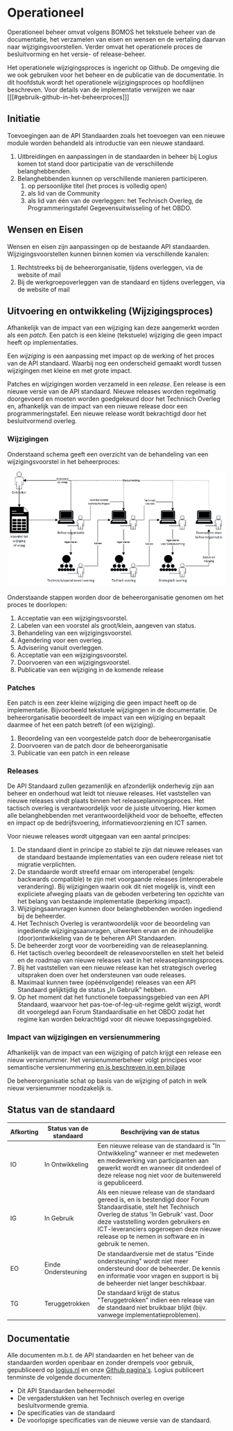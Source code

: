 # Operationeel

Operationeel beheer omvat volgens BOMOS het tekstuele beheer van de documentatie, het verzamelen van eisen en wensen en de vertaling daarvan naar wijzigingsvoorstellen. Verder omvat het operationele proces de besluitvorming en het versie- of release-beheer.

Het operationele wijzigingsproces is ingericht op Github. De omgeving die we ook gebruiken voor het beheer en de publicatie van de documentatie. In dit hoofdstuk wordt het operationele wijzigingsproces op hoofdlijnen beschreven. Voor details van de implementatie verwijzen we naar [[[#gebruik-github-in-het-beheerproces]]]

## Initiatie

Toevoegingen aan de API Standaarden zoals het toevoegen van een nieuwe module worden behandeld als introductie van een nieuwe standaard.

1. Uitbreidingen en aanpassingen in de standaarden in beheer bij Logius komen tot stand door participatie van de verschillende belanghebbenden.
2. Belanghebbenden kunnen op verschillende manieren participeren.
    1. op persoonlijke titel (het proces is volledig open)
    2. als lid van de Community
    3. als lid van één van de overleggen: het Technisch Overleg, de Programmeringstafel Gegevensuitwisseling of het OBDO.

## Wensen en Eisen

Wensen en eisen zijn aanpassingen op de bestaande API standaarden. Wijzigingsvoorstellen kunnen binnen komen via verschillende kanalen:

1. Rechtstreeks bij de beheerorganisatie, tijdens overleggen, via de website of mail
2. Bij de werkgroepoverleggen van de standaard en tijdens overleggen, via de website of mail

## Uitvoering en ontwikkeling (Wijzigingsproces)

Afhankelijk van de impact van een wijziging kan deze aangemerkt worden als een _patch_. Een patch is een kleine (tekstuele) wijziging die geen impact heeft op implementaties.

Een _wijziging_ is een aanpassing met impact op de werking of het proces van de API standaard. Waarbij nog een onderscheid gemaakt wordt tussen wijzigingen met kleine en met grote impact.

Patches en wijzigingen worden verzameld in een _release_. Een release is een nieuwe versie van de API standaard. Nieuwe releases worden regelmatig doorgevoerd en moeten worden goedgekeurd door het Technisch Overleg en, afhankelijk van de impact van een nieuwe release door een programmeringstafel. Een nieuwe release wordt bekrachtigd door het besluitvormend overleg.

### Wijzigingen

Onderstaand schema geeft een overzicht van de behandeling van een wijzigingsvoorstel in het beheerproces:

![Behandeling van een wijzigingsvoorstel in het beheerproces](images/Beheerproces.png "Behandeling van een wijzigingsvoorstel in het beheerproces")

Onderstaande stappen worden door de beheerorganisatie genomen om het proces te doorlopen:

1. Acceptatie van een wijzigingsvoorstel.
2. Labelen van een voorstel als groot/klein, aangeven van status.
3. Behandeling van een wijzigingsvoorstel.
4. Agendering voor een overleg.
5. Advisering vanuit overleggen.
6. Acceptatie van een wijzigingsvoorstel.
7. Doorvoeren van een wijzigingsvoorstel.
8. Publicatie van een wijziging in de komende release

### Patches

Een patch is een zeer kleine wijziging die geen impact heeft op de implementatie. Bijvoorbeeld tekstuele wijzigingen in de documentatie. De beheerorganisatie beoordeelt de impact van een wijziging en bepaalt daarmee of het een patch betreft (of een wijziging).

1. Beoordeling van een voorgestelde patch door de beheerorganisatie
2. Doorvoeren van de patch door de beheerorganisatie
3. Publicatie van een patch in een release

### Releases

De API Standaard zullen gezamenlijk en afzonderlijk onderhevig zijn aan beheer en onderhoud wat leidt tot nieuwe releases. Het vaststellen van nieuwe releases vindt plaats binnen het releaseplanningsproces. Het tactisch overleg is verantwoordelijk voor de juiste uitvoering. Hier komen alle belanghebbenden met verantwoordelijkheid voor de behoefte, effecten en impact op de bedrijfsvoering, informatievoorziening en ICT samen.

Voor nieuwe releases wordt uitgegaan van een aantal principes:

1. De standaard dient in principe zo stabiel te zijn dat
   nieuwe releases van de standaard bestaande implementaties van een
   oudere release niet tot migratie verplichten.
2. De standaarde wordt streefd ernaar om interoperabel (engels: backwards compatible) te zijn met voorgaande releases
   (interoperabele verandering).
   Bij wijzigingen waarin ook dit niet mogelijk is, vindt een expliciete
   afweging plaats van de geboden verbetering ten opzichte van het belang
   van bestaande implementatie (beperking impact).
3. Wijzigingsaanvragen kunnen door belanghebbenden worden ingediend
   bij de beheerder.
4. Het Technisch Overleg is verantwoordelijk voor de
   beoordeling van ingediende wijzigingsaanvragen, uitwerken ervan
   en de inhoudelijke (door)ontwikkeling van de te beheren API Standaarden.
5. De beheerder zorgt voor de voorbereiding van de
   releaseplanning.
6. Het tactisch overleg beoordeelt de releasevoorstellen en stelt
   het beleid en de roadmap van nieuwe releases
   vast in het releaseplanningsproces.
7. Bij het vaststellen van een nieuwe release kan het strategisch overleg
   uitspraken doen over het ondersteunen van oude releases.
8. Maximaal kunnen twee (opéénvolgende) releases van een API Standaard
    gelijktijdig de status „In Gebruik‟ hebben.
9. Op het moment dat het functionele toepassingsgebied van
    een API Standaard, waarvoor het pas-toe-of-leg-uit-regime geldt
    wijzigt, wordt dit voorgelegd aan Forum Standaardisatie en het
    OBDO zodat het regime kan worden bekrachtigd voor dit nieuwe
    toepassingsgebied.

### Impact van wijzigingen en versienummering

Afhankelijk van de impact van een wijziging of patch krijgt een release een nieuw versienummer. Het versienummerbeheer volgt principes voor semantische versienummering [en is beschreven in een bijlage](#versienummering)

De beheerorganisatie schat op basis van de wijziging of patch in welk nieuw versienummer noodzakelijk is.

## Status van de standaard

| **Afkorting** | **Status van de standaard** | **Beschrijving van de status** |
|      ---      |              ---            |               ---              |
| IO | In Ontwikkeling | Een nieuwe release van de standaard is "In Ontwikkeling" wanneer er met medeweten en medewerking van participanten aan gewerkt wordt en wanneer dit onderdeel of deze release nog niet voor de buitenwereld is gepubliceerd. |
| IG | In Gebruik      | Als een nieuwe release van de standaard gereed is, en is bestendigd door Forum Standaardisatie, stelt het Technisch Overleg de status 'In Gebruik' vast. Door deze vaststelling worden gebruikers en ICT-leveranciers opgeroepen deze nieuwe release op te nemen in software en in gebruik te nemen. |
| EO | Einde Ondersteuning | De standaardversie met de status "Einde ondersteuning" wordt niet meer ondersteund door de beheerder. De kennis en informatie voor vragen en support is bij de beheerder niet langer beschikbaar. |
| TG | Teruggetrokken   | De standaard krijgt de status "Teruggetrokken" indien een release van de standaard niet bruikbaar blijkt (bijv. vanwege implementatieproblemen). |

## Documentatie

Alle documenten m.b.t. de API standaarden en het beheer van de standaarden worden openbaar en zonder drempels voor gebruik, gepubliceerd op [logius.nl](https://www.logius.nl/domeinen/gegevensuitwisseling/api-standaarden) en onze [Github pagina's](https://github.com/Logius-standaarden). Logius publiceert tenminste de volgende documenten:

- Dit API Standaarden beheermodel
- De vergaderstukken van het Technisch overleg en overige besluitvormende gremia.
- De specificaties van de standaard
- De voorlopige specificaties van de nieuwe versie van de standaard.
